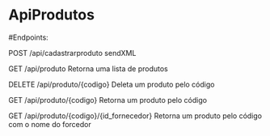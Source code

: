 # ApiProdutos

#Endpoints:

POST /api/cadastrarproduto
sendXML

GET /api/produto
Retorna uma lista de produtos

DELETE /api/produto/{codigo}
Deleta um produto pelo código

GET /api/produto/{codigo}
Retorna um produto pelo código

GET /api/produto/{codigo}/{id_fornecedor}
Retorna um produto pelo código com o nome do forcedor
